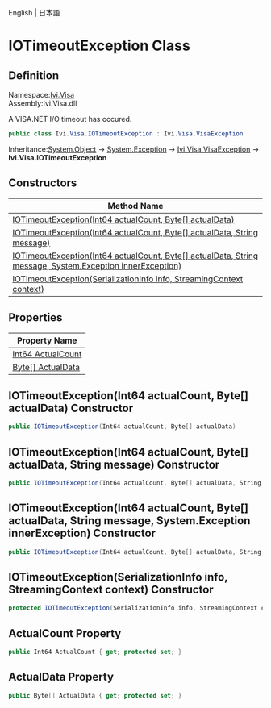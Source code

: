 English | 日本語

# IOTimeoutException Class

## Definition
Namespace:[Ivi.Visa](../Visa.md)<BR>
Assembly:Ivi.Visa.dll<BR>

A VISA.NET I/O timeout has occured.

```C#
public class Ivi.Visa.IOTimeoutException : Ivi.Visa.VisaException
```

Inheritance:[System.Object](https://learn.microsoft.com/en-us/dotnet/api/system.object) -> [System.Exception](https://learn.microsoft.com/en-us/dotnet/api/system.exception) -> [Ivi.Visa.VisaException](VisaException.md) -> **Ivi.Visa.IOTimeoutException**

## Constructors

|Method Name|
|---|
|[IOTimeoutException(Int64 actualCount, Byte[] actualData)](#IOTimeoutExceptionInt64-actualCount-Byte-actualData-Constructor)|
|[IOTimeoutException(Int64 actualCount, Byte[] actualData, String message)](#IOTimeoutExceptionInt64-actualCount-Byte-actualData-String-message-Constructor)|
|[IOTimeoutException(Int64 actualCount, Byte[] actualData, String message, System.Exception innerException)](#IOTimeoutExceptionInt64-actualCount-Byte-actualData-String-message-SystemException-innerException-Constructor)|
|[IOTimeoutException(SerializationInfo info, StreamingContext context)](#IOTimeoutExceptionSerializationInfo-info-StreamingContext-context-Constructor)|

## Properties

|Property Name|
|---|
|[Int64 ActualCount](#ActualCount-Property)|
|[Byte[] ActualData](#ActualData-Property)|

## IOTimeoutException(Int64 actualCount, Byte[] actualData) Constructor
```C#
public IOTimeoutException(Int64 actualCount, Byte[] actualData)
```
## IOTimeoutException(Int64 actualCount, Byte[] actualData, String message) Constructor
```C#
public IOTimeoutException(Int64 actualCount, Byte[] actualData, String message)
```
## IOTimeoutException(Int64 actualCount, Byte[] actualData, String message, System.Exception innerException) Constructor
```C#
public IOTimeoutException(Int64 actualCount, Byte[] actualData, String message, System.Exception innerException)
```
## IOTimeoutException(SerializationInfo info, StreamingContext context) Constructor
```C#
protected IOTimeoutException(SerializationInfo info, StreamingContext context)
```
## ActualCount Property
```C#
public Int64 ActualCount { get; protected set; }
```
## ActualData Property
```C#
public Byte[] ActualData { get; protected set; }
```

